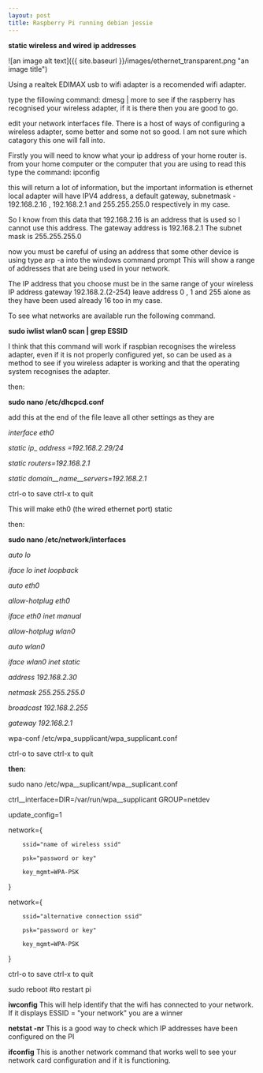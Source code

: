 ```yaml
---
layout: post
title: Raspberry Pi running debian jessie 
---
```

 
 **static wireless and wired ip addresses**
 
![an image alt text]({{ site.baseurl }}/images/ethernet_transparent.png "an image title")

Using a realtek EDIMAX usb to wifi adapter is a recomended wifi adapter.

  type the fillowing command:
        dmesg | more 
  to see if the raspberry has recognised your wireless adapter, if it is there then you are good to go.
  
  edit your network interfaces file.
  There is a host of ways of configuring a wireless adapter, some better and some not so good.
  I am not sure which catagory this one will fall into.

  Firstly you will need to know what your ip address of your home router is. 
  from your home computer or the computer that you are using to read this type the command:
  ipconfig 
  
  this will return a lot of information, but the important information is 
  ethernet local adapter will have IPV4 address, a default gateway, subnetmask - 192.168.2.16 , 192.168.2.1 and 255.255.255.0     respectively in my case.
  
  So I know from this data that 192.168.2.16 is an address that is used so I cannot use this address.
  The gateway address is 192.168.2.1
  The subnet mask is 255.255.255.0
  
  now you must be careful of using an address that some other device is using type arp -a into the windows command prompt
  This will show a range of addresses that are being used in your network. 
  
  The IP address that you choose must be in the same range of your wireless IP address gateway 192.168.2.(2-254)
  leave address 0 , 1 and 255 alone as they have been used already 16 too in my case.

 To see what networks are available run the following command.
 
 **sudo iwlist wlan0 scan | grep ESSID**
 
 I think that this command will work if raspbian recognises the wireless adapter, even if it is not properly configured yet,  so can   be used as a method to see if you wireless adapter is working and that the operating system recognises the adapter.  
 
 then:
 
**sudo nano /etc/dhcpcd.conf**

add this at the end of the file leave all other settings as they are

_interface eth0_

_static ip__ _address_ _=192.168.2.29/24_

_static routers=192.168.2.1_

_static domain__name__servers=192.168.2.1_


ctrl-o to save
ctrl-x to quit

This will make eth0 (the wired ethernet port) static

then: 

**sudo nano /etc/network/interfaces**

_auto lo_

_iface lo inet loopback_


_auto eth0_

_allow-hotplug eth0_

_iface eth0 inet manual_


_allow-hotplug wlan0_

_auto wlan0_

_iface wlan0 inet static_

_address 192.168.2.30_

_netmask 255.255.255.0_

_broadcast 192.168.2.255_

_gateway 192.168.2.1_

wpa-conf /etc/wpa\_supplicant/wpa\_supplicant.conf


ctrl-o to save
ctrl-x to quit



**then:** 

sudo nano /etc/wpa__suplicant/wpa__suplicant.conf

ctrl__interface=DIR=/var/run/wpa__supplicant GROUP=netdev

update_config=1

network={

        ssid="name of wireless ssid"
        
        psk="password or key"
        
        key_mgmt=WPA-PSK
        
}

network={

        ssid="alternative connection ssid"
        
        psk="password or key"
        
        key_mgmt=WPA-PSK
        
}


ctrl-o to save
ctrl-x to quit

sudo reboot  #to restart pi

**iwconfig** 
This will help identify that the wifi has connected to your network. If it displays ESSID = "your network" you are a winner

**netstat -nr** 
This is a good way to check which IP addresses have been configured on the PI

**ifconfig** 
This is another network command that works well to see your network card configuration and if it is functioning.

 
